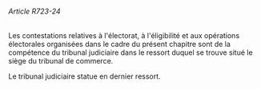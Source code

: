 ###### Article R723-24

Les contestations relatives à l'électorat, à l'éligibilité et aux opérations électorales organisées dans le cadre du présent chapitre sont de la compétence du tribunal judiciaire dans le ressort duquel se trouve situé le siège du tribunal de commerce.

Le tribunal judiciaire statue en dernier ressort.

